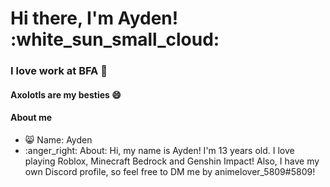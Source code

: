 # Hi there, I'm Ayden! :white_sun_small_cloud:
### I love work at BFA :chicken:
#### Axolotls are my besties :smile:

#### About me
- :smile_cat: Name: Ayden
- :anger_right: About: Hi, my name is Ayden! I'm 13 years old. I love playing Roblox, Minecraft Bedrock and Genshin Impact! Also, I have my own Discord profile, so feel free to DM me by animelover_5809#5809!
